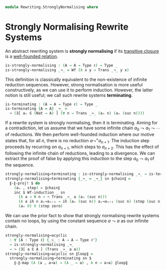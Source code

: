 <!--
```agda
open import 1Lab.Prelude
open import Data.Rel.Closure
open import Data.Wellfounded.Base
```
-->

```agda
module Rewriting.StronglyNormalising where
```

<!--
```agda
private variable
  ℓ ℓ' ℓ'' : Level
  A B X : Type ℓ
  _↝_ : A → A → Type ℓ
```
-->

# Strongly Normalising Rewrite Systems

An abstract rewriting system is **strongly normalising** if its
[transitive closure] is a [well-founded relation].

[transitive closure]: Data.Rel.Closure.Transitive.html
[well-founded relation]: Data.Wellfounded.Base.html

```agda
is-strongly-normalising : (A → A → Type ℓ) → Type _
is-strongly-normalising _↝_ = Wf (λ x y → Trans _↝_ y x)
```

This definition is classically equivalent to the non-existence of infinite
reduction sequences. However, strong normalisation is more useful
constructively, as we can use it to perform induction. However, the
latter notion is still useful; we call such rewrite systems **terminating**.

```agda
is-terminating : (A → A → Type ℓ) → Type _
is-terminating {A = A} _↝_ = 
  ¬ (∃[ aₙ ∈ (Nat → A) ] (∀ n → Trans _↝_ (aₙ n) (aₙ (suc n))))
```

If a rewrite system is strongly normalising, then it is terminating.
Aiming for a contradiction, let us assume that we have some infinite
chain $a_0 \leadsto a_1 \leadsto \cdots$ of reductions. We then perform
well-founded induction where our motive states that, for all $n$, there
is no reduction $a \leadsto^{+} a_{n+1}$. The induction step proceeds
by recurring on $a_{n+1}$, which steps to $a_{n+2}$. This has the effect
of following the infinite chain of reductions, leading to a divergence.
We can extract the proof of false by applying this induction to the
step $a_0 \leadsto a_1$ of the sequence.

```agda
strongly-normalising→terminating : is-strongly-normalising _↝_ → is-terminating _↝_
strongly-normalising→terminating {_↝_ = _↝_} sn ∥chain∥ =
  ∥-∥-proj! $ do
    (aₙ , step) ← ∥chain∥
    inc $ Wf-induction _ sn
      (λ a → ∀ n → ¬ Trans _↝_ a (aₙ (suc n)))
      (λ a ih n aᵢ↝aₙ₊₁ → ih (aₙ (suc n)) aᵢ↝aₙ₊₁ (suc n) (step (suc n)))
      (aₙ 0) 0 (step zero)
```

<!-- [TODO: Reed M, 02/06/2023] Prove that they are equivalent if we assume LEM. -->

We can use the prior fact to show that strongly normalising rewrite
systems contain no loops, by using the constant sequence $a \leadsto a$
as our infinite chain.

```agda
strongly-normalising→acyclic
  : ∀ {A : Type ℓ} {_↝_ : A → A → Type ℓ'}
  → is-strongly-normalising _↝_
  → ¬ (∃[ a ∈ A ] (Trans _↝_ a a))
strongly-normalising→acyclic sn ∥loop∥ =
  strongly-normalising→terminating sn $
    ∥-∥-map (λ (a , a↝a) → (λ _ → a) , λ n → a↝a) ∥loop∥
```
